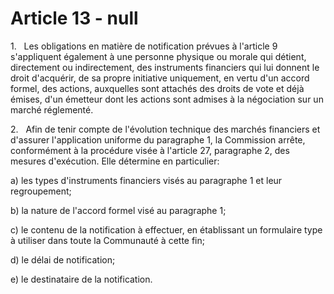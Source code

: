 # Article 13 - null


1.   Les obligations en matière de notification prévues à l'article 9 s'appliquent également à une personne physique ou morale qui détient, directement ou indirectement, des instruments financiers qui lui donnent le droit d'acquérir, de sa propre initiative uniquement, en vertu d'un accord formel, des actions, auxquelles sont attachés des droits de vote et déjà émises, d'un émetteur dont les actions sont admises à la négociation sur un marché réglementé.

2.   Afin de tenir compte de l'évolution technique des marchés financiers et d'assurer l'application uniforme du paragraphe 1, la Commission arrête, conformément à la procédure visée à l'article 27, paragraphe 2, des mesures d'exécution. Elle détermine en particulier:

a) les types d'instruments financiers visés au paragraphe 1 et leur regroupement;

b) la nature de l'accord formel visé au paragraphe 1;

c) le contenu de la notification à effectuer, en établissant un formulaire type à utiliser dans toute la Communauté à cette fin;

d) le délai de notification;

e) le destinataire de la notification.
